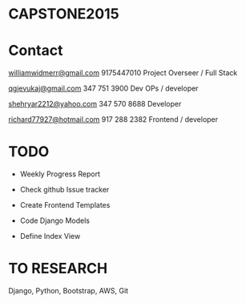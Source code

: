 # CAPSTONE2015

# Contact

  williamwidmerr@gmail.com 9175447010  Project Overseer / Full Stack

  qgjevukaj@gmail.com 347 751 3900 Dev OPs / developer
  
  shehryar2212@yahoo.com  347 570 8688 Developer
  
  richard77927@hotmail.com 917 288 2382 Frontend / developer

# TODO

- Weekly Progress Report
- Check github Issue tracker

- Create Frontend Templates

- Code Django Models

- Define Index View


# TO RESEARCH

Django, Python, Bootstrap, AWS, Git
